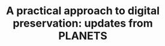 ---
abstract: null
creators:
- Hockx-Yu, Helen
- Farquhar, Adam
date: null
document_url: https://services.phaidra.univie.ac.at/api/object/o:294463/download
grand_parent: iPRES
institutions: []
keywords:
- beijing
landing_page_url: https://phaidra.univie.ac.at/o:294463
language: eng
layout: publication
license: CC BY-SA 3.0 AT
notes_url: null
parent: iPRES 2007
publication_type: presentation
size: 308599
slides_url: null
source_name: iPRES
stream_url: null
title: 'A practical approach to digital preservation: updates from PLANETS'
year: 2007
---